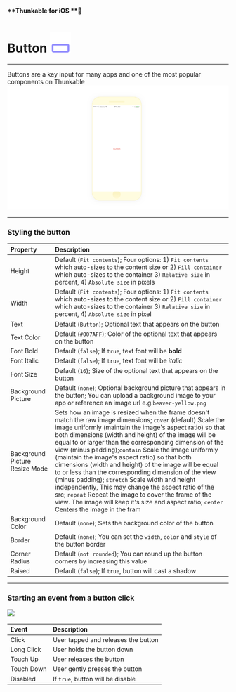 #### **Thunkable for iOS **

# Button ![](/assets/iOSviewIconButton.png)

---

Buttons are a key input for many apps and one of the most popular components on Thunkable![](/assets/button-ios-1.png)

---

### Styling the button

| Property | Description |
| :--- | :--- |
| Height | Default \(`Fit contents`\); Four options: 1\) `Fit contents` which auto-sizes to the content size or 2\) `Fill container` which auto-sizes to the container 3\) `Relative size` in percent, 4\) `Absolute size` in pixels |
| Width | Default \(`Fit contents`\); Four options: 1\) `Fit contents` which auto-sizes to the content size or 2\) `Fill container` which auto-sizes to the container 3\) `Relative size` in percent, 4\) `Absolute size` in pixel |
| Text | Default \(`Button`\); Optional text that appears on the button |
| Text Color | Default \(`#007AFF`\); Color of the optional text that appears on the button |
| Font Bold | Default \(`false`\); If `true`, text font will be **bold** |
| Font Italic | Default \(`false`\);  If `true`, text font will be _italic_ |
| Font Size | Default \(`16`\); Size of the optional text that appears on the button |
| Background Picture | Default \(`none`\); Optional background picture that appears in the button; You can upload a background image to your app or reference an image url e.g.`beaver-yellow.png` |
| Background Picture Resize Mode | Sets how an image is resized when the frame doesn't match the raw image dimensions; `cover` \(default\) Scale the image uniformly \(maintain the image's aspect ratio\) so that both dimensions \(width and height\) of the image will be equal to or larger than the corresponding dimension of the view \(minus padding\);`contain` Scale the image uniformly \(maintain the image's aspect ratio\) so that both dimensions \(width and height\) of the image will be equal to or less than the corresponding dimension of the view \(minus padding\); `stretch` Scale width and height independently, This may change the aspect ratio of the src; `repeat` Repeat the image to cover the frame of the view. The image will keep it's size and aspect ratio; `center` Centers the image in the fram |
| Background Color | Default \(`none`\); Sets the background color of the button |
| Border | Default \(`none`\); You can set the `width`, `color` and `style` of the button border |
| Corner Radius | Default \(`not rounded`\); You can round up the button corners by increasing this value |
| Raised | Default \(`false`\); If `true`, button will cast a shadow |

---

### Starting an event from a button click

![](/assets/button-✕-fig-2.png)

| Event | Description |
| :--- | :--- |
| Click | User tapped and releases the button |
| Long Click | User holds the button down |
| Touch Up | User releases the button |
| Touch Down | User gently presses the button |
| Disabled | If `true`, button will be disable |



